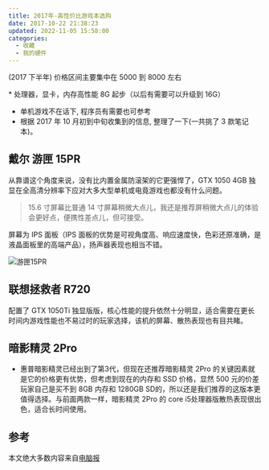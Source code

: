 ```yaml
---
title: 2017年-高性价比游戏本选购
date: 2017-10-22 21:38:23
updated: 2022-11-05 15:58:00
categories:
  - 收藏
  - 我的硬件
---
```


(2017 下半年) 价格区间主要集中在 5000 到 8000 左右

* 处理器，显卡，内存高性能 8G 起步（以后有需要可以升级到 16G）

* 单机游戏不在话下, 程序员有需要也可参考
* 根据 2017 年 10 月初到中旬收集到的信息, 整理了一下(一共挑了 3 款笔记本)。

## 戴尔 游匣 15PR

从靠谱这个角度来说，没有比内置金属防滚架的它更强悍了，GTX 1050 4GB 独显在全高清分辨率下应对大多大型单机或电竟游戏也都没有什么问题。

> 15.6 寸屏幕比普通 14 寸屏幕稍微大点儿，我还是推荐屏稍微大点儿的体验会更好点，便携性差点儿，但可接受。

屏幕为 IPS 面板（IPS 面板的优势是可视角度高、响应速度快，色彩还原准确，是液晶面板里的高端产品），扬声器表现也相当不错。

![游匣15PR](/images/收藏-我的硬件/2017年-高性价比游戏本选购/游匣15PR.png)

## 联想拯救者 R720

配置了 GTX 1050Ti 独显版版，核心性能的提升依然十分明显，适合需要在更长时间内游戏性能也不易过时的玩家选择，该机的屏幕、散热表现也有目共睹。

## 暗影精灵 2Pro

* 惠普暗影精灵已经出到了第3代，但现在还推荐暗影精灵 2Pro 的关键因素就是它的价格更有优势，但考虑到现在的内存和 SSD 价格，显然 500 元的价差玩家自己是买不到 8GB 内存和 1280GB SD的，所以还是我们推荐的这版本更值得选择。与前面两款一样，暗影精灵 2Pro 的 core i5处理器版散热表现很出色，适合长时间使用。

## 参考

本文绝大多数内容来自[电脑报](http://www.icpcw.com/)
